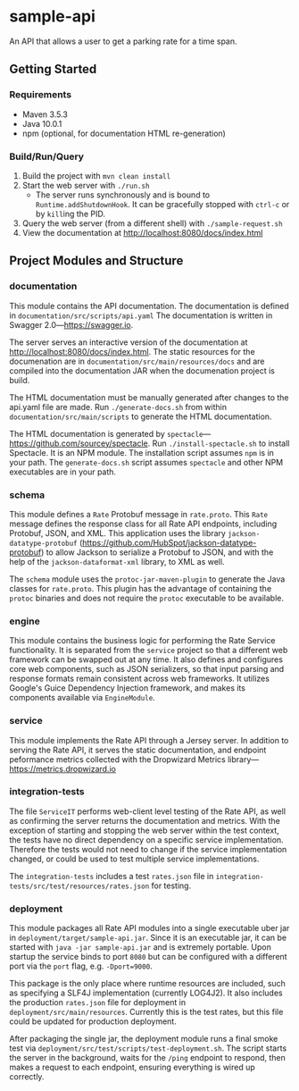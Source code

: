 # sample-api
An API that allows a user to get a parking rate for a time span.

## Getting Started

### Requirements
* Maven 3.5.3
* Java 10.0.1
* npm (optional, for documentation HTML re-generation)

### Build/Run/Query
1. Build the project with ```mvn clean install```
2. Start the web server with ```./run.sh```
    * The server runs synchronously and is bound to ```Runtime.addShutdownHook```.  It can be gracefully stopped with ```ctrl-c``` or by ```kill```ing the PID.
3. Query the web server (from a different shell) with ```./sample-request.sh```
4. View the documentation at <http://localhost:8080/docs/index.html>


## Project Modules and Structure

### documentation
This module contains the API documentation.  The documentation is defined in ```documentation/src/scripts/api.yaml```  The documentation is written in Swagger 2.0—<https://swagger.io>.

The server serves an interactive version of the documentation at <http://localhost:8080/docs/index.html>.  The static resources for the documenation are in ```documentation/src/main/resources/docs``` and are compiled into the documentation JAR when the documenation project is build.

The HTML documentation must be manually generated after changes to the api.yaml file are made.  Run ```./generate-docs.sh``` from within ```documentation/src/main/scripts``` to generate the HTML documentation.

The HTML documentation is generated by ```spectacle```—<https://github.com/sourcey/spectacle>.  Run ```./install-spectacle.sh``` to install Spectacle.  It is an NPM module.  The installation script assumes ```npm``` is in your path.  The ```generate-docs.sh``` script assumes ```spectacle``` and other NPM executables are in your path.

### schema
This module defines a ```Rate``` Protobuf message in ```rate.proto```.  This ```Rate``` message defines the response class for all Rate API endpoints, including Protobuf, JSON, and XML.  This application uses the library ```jackson-datatype-protobuf``` (<https://github.com/HubSpot/jackson-datatype-protobuf>) to allow Jackson to serialize a Protobuf to JSON, and with the help of the ```jackson-dataformat-xml``` library, to XML as well.

The ```schema``` module uses the ```protoc-jar-maven-plugin``` to generate the Java classes for ```rate.proto```.  This plugin has the advantage of containing the ```protoc``` binaries and does not require the ```protoc``` executable to be available.

### engine
This module contains the business logic for performing the Rate Service functionality.  It is separated from the ```service``` project so that a different web framework can be swapped out at any time.  It also defines and configures core web components, such as JSON serializers, so that input parsing and response formats remain consistent across web frameworks.  It utilizes Google's Guice Dependency Injection framework, and makes its components available via ```EngineModule```.

### service
This module implements the Rate API through a Jersey server. In addition to serving the Rate API, it serves the static documentation, and endpoint peformance metrics collected with the Dropwizard Metrics library—<https://metrics.dropwizard.io> 

### integration-tests
The file ```ServiceIT``` performs web-client level testing of the Rate API, as well as confirming the server returns the documentation and metrics.  With the exception of starting and stopping the web server within the test context, the tests have no direct dependency on a specific service implementation.  Therefore the tests would not need to change if the service implementation changed, or could be used to test multiple service implementations.

The ```integration-tests``` includes a test ```rates.json``` file in ```integration-tests/src/test/resources/rates.json``` for testing.

### deployment
This module packages all Rate API modules into a single executable uber jar in ```deployment/target/sample-api.jar```.  Since it is an executable jar, it can be started with ```java -jar sample-api.jar``` and is extremely portable.  Upon startup the service binds to port ```8080``` but can be configured with a different port via the ```port``` flag, e.g. ```-Dport=9000```.

This package is the only place where runtime resources are included, such as specifying a SLF4J implementation (currently LOG4J2).  It also includes the production ```rates.json``` file for deployment in ```deployment/src/main/resources```.  Currently this is the test rates, but this file could be updated for production deployment. 

After packaging the single jar, the deployment module runs a final smoke test via ```deployment/src/test/scripts/test-deployment.sh```.  The script starts the server in the background, waits for the ```/ping``` endpoint to respond, then makes a request to each endpoint, ensuring everything is wired up correctly.  